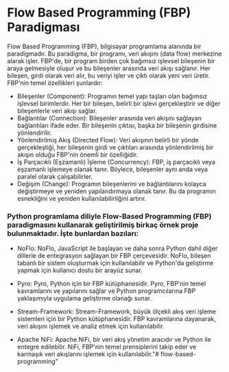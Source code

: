 # Flow Based Programming (FBP) Paradigması

Flow Based Programming (FBP), bilgisayar programlama alanında bir paradigmadır. Bu paradigma, bir programı, veri akışını (data flow) merkezine alarak işler. FBP'de, bir program birden çok bağımsız işlevsel bileşenin bir araya gelmesiyle oluşur ve bu bileşenler arasında veri akışı sağlanır. Her bileşen, girdi olarak veri alır, bu veriyi işler ve çıktı olarak yeni veri üretir. FBP'nin temel özellikleri şunlardır:

* Bileşenler (Component): Programın temel yapı taşları olan bağımsız işlevsel birimlerdir. Her bir bileşen, belirli bir işlevi gerçekleştirir ve diğer bileşenlerle veri akışı sağlar.
* Bağlantılar (Connection): Bileşenler arasında veri akışını sağlayan bağlantıları ifade eder. Bir bileşenin çıktısı, başka bir bileşenin girdisine yönlendirilir.
* Yönlendirilmiş Akış (Directed Flow): Veri akışının belirli bir yönde gerçekleştiği, her bileşenin girdi ve çıktıları arasında yönlendirilmiş bir akışın olduğu FBP'nin önemli bir özelliğidir.
* İş Parçacıklı (Eşzamanlı) İşleme (Concurrency): FBP, iş parçacıklı veya eşzamanlı işlemeye olanak tanır. Böylece, bileşenler aynı anda veya paralel olarak çalışabilirler.
* Değişim (Change): Programın bileşenlerini ve bağlantılarını kolayca değiştirmeye ve yeniden yapılandırmaya olanak tanır. Bu da programın esnekliğini ve yeniden kullanılabilirliğini artırır.

### Python programlama diliyle Flow-Based Programming (FBP) paradigmasını kullanarak geliştirilmiş birkaç örnek proje bulunmaktadır. İşte bunlardan bazıları:

* NoFlo: NoFlo, JavaScript ile başlayan ve daha sonra Python dahil diğer dillerle de entegrasyon sağlayan bir FBP çerçevesidir. NoFlo, bileşen tabanlı bir sistem oluşturmak için kullanılabilir ve Python'da geliştirme yapmak için kullanıcı dostu bir arayüz sunar.

* Pyro: Pyro, Python için bir FBP kütüphanesidir. Pyro, FBP'nin temel kavramlarını ve yapılarını sağlar ve Python programcılarına FBP yaklaşımıyla uygulama geliştirme olanağı sunar.

* Stream-Framework: Stream-Framework, büyük ölçekli akış veri işleme sistemleri için bir Python kütüphanesidir. FBP kavramlarına dayanarak, veri akışını işlemek ve analiz etmek için kullanılabilir.

* Apache NiFi: Apache NiFi, bir veri akış yönetim aracıdır ve Python ile entegre edilebilir. NiFi, FBP'nin temel prensiplerini takip eder ve karmaşık veri akışlarını işlemek için kullanılabilir."# flow-based-programming" 
